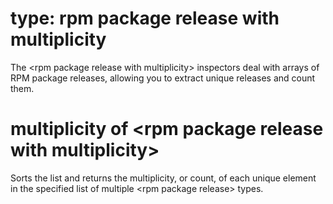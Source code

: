# type: rpm package release with multiplicity

The &lt;rpm package release with multiplicity&gt; inspectors deal with arrays of RPM package releases, allowing you to extract unique releases and count them.

# multiplicity of &lt;rpm package release with multiplicity&gt;

Sorts the list and returns the multiplicity, or count, of each unique element in the specified list of multiple &lt;rpm package release&gt; types.
